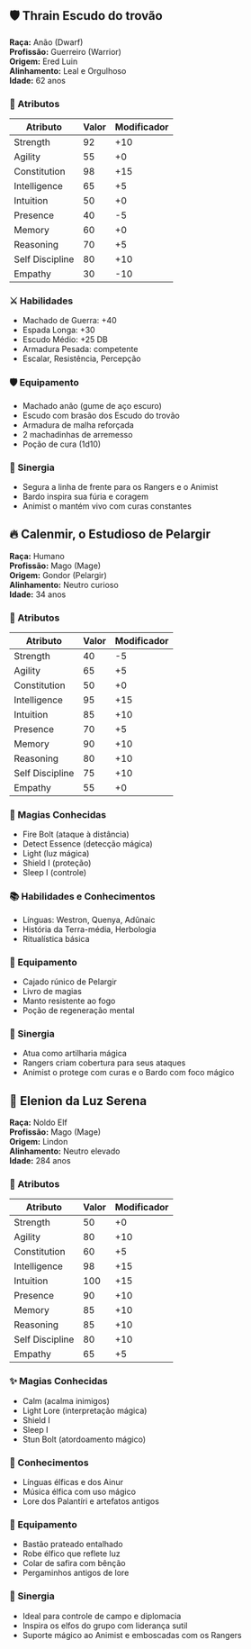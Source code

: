 ## 🛡️ Thrain Escudo do trovão
**Raça:** Anão (Dwarf)  
**Profissão:** Guerreiro (Warrior)  
**Origem:** Ered Luin  
**Alinhamento:** Leal e Orgulhoso  
**Idade:** 62 anos  

### 🎲 Atributos

| Atributo         | Valor | Modificador |
|------------------|--------|-------------|
| Strength         | 92     | +10         |
| Agility          | 55     | +0          |
| Constitution     | 98     | +15         |
| Intelligence     | 65     | +5          |
| Intuition        | 50     | +0          |
| Presence         | 40     | -5          |
| Memory           | 60     | +0          |
| Reasoning        | 70     | +5          |
| Self Discipline  | 80     | +10         |
| Empathy          | 30     | -10         |

### ⚔️ Habilidades
- Machado de Guerra: +40
- Espada Longa: +30
- Escudo Médio: +25 DB
- Armadura Pesada: competente
- Escalar, Resistência, Percepção

### 🛡️ Equipamento
- Machado anão (gume de aço escuro)
- Escudo com brasão dos Escudo do trovão
- Armadura de malha reforçada
- 2 machadinhas de arremesso
- Poção de cura (1d10)

### 🤝 Sinergia
- Segura a linha de frente para os Rangers e o Animist
- Bardo inspira sua fúria e coragem
- Animist o mantém vivo com curas constantes


## 🔥 Calenmir, o Estudioso de Pelargir
**Raça:** Humano  
**Profissão:** Mago (Mage)  
**Origem:** Gondor (Pelargir)  
**Alinhamento:** Neutro curioso  
**Idade:** 34 anos  

### 🎲 Atributos

| Atributo         | Valor | Modificador |
|------------------|--------|-------------|
| Strength         | 40     | -5          |
| Agility          | 65     | +5          |
| Constitution     | 50     | +0          |
| Intelligence     | 95     | +15         |
| Intuition        | 85     | +10         |
| Presence         | 70     | +5          |
| Memory           | 90     | +10         |
| Reasoning        | 80     | +10         |
| Self Discipline  | 75     | +10         |
| Empathy          | 55     | +0          |

### 🔮 Magias Conhecidas
- Fire Bolt (ataque à distância)
- Detect Essence (detecção mágica)
- Light (luz mágica)
- Shield I (proteção)
- Sleep I (controle)

### 📚 Habilidades e Conhecimentos
- Línguas: Westron, Quenya, Adûnaic
- História da Terra-média, Herbologia
- Ritualística básica

### 🎒 Equipamento
- Cajado rúnico de Pelargir
- Livro de magias
- Manto resistente ao fogo
- Poção de regeneração mental

### 🤝 Sinergia
- Atua como artilharia mágica
- Rangers criam cobertura para seus ataques
- Animist o protege com curas e o Bardo com foco mágico


## 🌙 Elenion da Luz Serena
**Raça:** Noldo Elf  
**Profissão:** Mago (Mage)  
**Origem:** Lindon  
**Alinhamento:** Neutro elevado  
**Idade:** 284 anos  

### 🎲 Atributos

| Atributo         | Valor | Modificador |
|------------------|--------|-------------|
| Strength         | 50     | +0          |
| Agility          | 80     | +10         |
| Constitution     | 60     | +5          |
| Intelligence     | 98     | +15         |
| Intuition        | 100    | +15         |
| Presence         | 90     | +10         |
| Memory           | 85     | +10         |
| Reasoning        | 85     | +10         |
| Self Discipline  | 80     | +10         |
| Empathy          | 65     | +5          |

### ✨ Magias Conhecidas
- Calm (acalma inimigos)
- Light Lore (interpretação mágica)
- Shield I
- Sleep I
- Stun Bolt (atordoamento mágico)

### 📖 Conhecimentos
- Línguas élficas e dos Ainur
- Música élfica com uso mágico
- Lore dos Palantíri e artefatos antigos

### 🎒 Equipamento
- Bastão prateado entalhado
- Robe élfico que reflete luz
- Colar de safira com bênção
- Pergaminhos antigos de lore

### 🤝 Sinergia
- Ideal para controle de campo e diplomacia
- Inspira os elfos do grupo com liderança sutil
- Suporte mágico ao Animist e emboscadas com os Rangers
